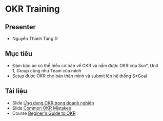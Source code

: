 # OKR Training

## Presenter
- Nguyễn Thanh Tùng D

## Mục tiêu
- Đảm bảo ae có thể hiểu cơ bản về OKR và nắm được OKR của Sun*, Unit 1, Group cũng như Team của mình
- Setup được OKR cho bản thân mình và submit lên hệ thống [S*Goal](https://goal.sun-asterisk.vn/)

## Tài liệu
- Slide [Ứng dụng OKR trong doanh nghiệp](https://docs.google.com/presentation/d/1WdCMHHgLWH3uI47Nxn3fbelopdz3JMWbTwTFAZQNj_M/edit#slide=id.g8178b715ed_0_0)
- Slide [Common OKR Mistakes](https://docs.google.com/presentation/d/1sQ3eHX-AQqrq-6vsB7I-NCS_BfHCBI82H0pCOcM3VQY/edit#slide=id.g7552cb27ee_1_115)
- Course [Beginer's Guide to OKR](https://fitm.sun-asterisk.vn/courses/70/topics/3/lessons/6)